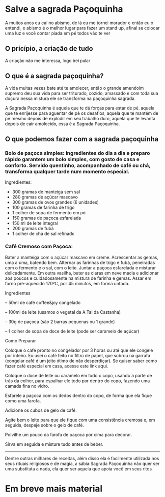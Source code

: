 # Salve a sagrada Paçoquinha

A muitos anos eu caí no abismo, de lá eu me tornei morador e então eu o entendi, o abismo é o melhor lugar para fazer um stand up, afinal se colocar uma luz e você contar piada em pé todos vão te ver

## O pricípio, a criação de tudo

A criação não me interessa, logo irei pular

## O que é a sagrada paçoquinha?

A vida muitas vezes bate até te amolecer, então o grande amendoim supremo deu sua vida para ser triturado, cozido, amassado e com toda sua doçura nessa mistura ele se transforma na paçoquinha sagrada.

A Sagrada Paçoquinha é aquela que te dá forças para estar de pé. aquela que te enrijesse para aguentar de pé os desafios, aquela que te mantém de pé mesmo depois de explodir em seu trabalho duro, aquela que te levanta depois de cair amolecido, essa é a Sagrada Paçoquinha.

## O que podemos fazer com a sagrada paçoquinha

### Bolo de paçoca simples: ingredientes do dia a dia e preparo rápido garantem um bolo simples, com gosto de casa e conforto. Servido quentinho, acompanhado de café ou chá, transforma qualquer tarde num momento especial.

Ingredientes:

- 300 gramas de manteiga sem sal
- 280 gramas de açúcar mascavo
- 300 gramas de ovos grandes (6 unidades)
- 100 gramas de farinha de trigo
- 1 colher de sopa de fermento em pó
- 150 gramas de paçoca esfarelada
- 150 ml de leite integral
- 200 gramas de fubá
- 1 colher de chá de sal refinado

### Café Cremoso com Paçoca:

Bater a manteiga com o açúcar mascavo em creme. Acrescentar as gemas, uma a uma, batendo bem. Alternar as farinhas de trigo e fubá, peneiradas com o fermento e o sal, com o leite. Juntar a paçoca esfarelada e misturar delicadamente. Em outra vasilha, bater as claras em neve macia e adicionar aos poucos e cuidadosamente na mistura de farinha e gemas. Assar em forno pré-aquecido 170ºC, por 45 minutos, em forma untada.

Ingredientes

– 50ml de café coffee&joy congelado

– 100ml de leite (usamos o vegetal da A Tal da Castanha)

– 30g de paçoca (são 2 barras pequenas ou 1 grande)

– 1 colher de sopa de doce de leite (pode ser caramelo de açúcar)

Como Preparar

Coloque o café pronto no congelador por 3 horas ou até que ele congele por inteiro. Eu usei o café feito no filtro de papel, que sobrou na garrafa (congelar café é um jeito ótimo de não desperdiçar). Se quiser saber como fazer café especial em casa, acesse este link aqui.

Coloque o doce de leite ou caramelo em todo o copo, usando a parte de trás da colher, para espalhar ele todo por dentro do copo, fazendo uma camada fina no vidro.

Esfarele a paçoca com os dedos dentro do copo, de forma que ela fique como uma farofa.

Adicione os cubos de gelo de café.

Agite bem o leite para que ele fique com uma consistência cremosa e, em seguida, despeje sobre o gelo de café.

Polvilhe um pouco da farofa de paçoca por cima para decorar.

Sirva em seguida e misture tudo antes de beber.

---

Dentre outras milhares de receitas, além disso ela é facilmente utilizada nos seus rituais religiosos e de magia, a sábia Sagrada Paçoquinha não quer ser uma substituta a nada, ela quer ser aquela que apoia você em seus ritos


# Em breve mais material

